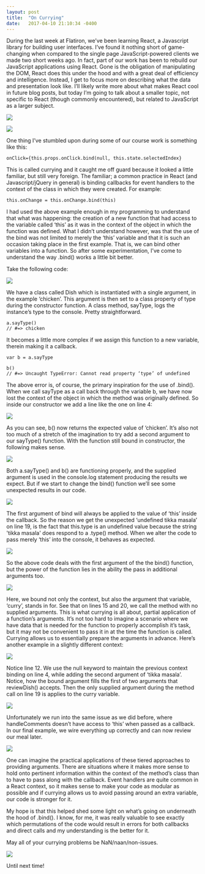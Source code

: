 ```yaml
---
layout: post
title:  "On Currying"
date:   2017-04-10 21:10:34 -0400
---
```


During the last week at Flatiron, we’ve been learning React, a Javascript library for building user interfaces. I’ve found it nothing short of game-changing when compared to the single page JavaScript-powered clients we made two short weeks ago. In fact, part of our work has been to rebuild our JavaScript applications using React. Gone is the obligation of manipulating the DOM, React does this under the hood and with a great deal of efficiency and intelligence. Instead, I get to focus more on describing what the data and presentation look like. I’ll likely write more about what makes React cool in future blog posts, but today I’m going to talk about a smaller topic, not specific to React (though commonly encountered), but related to JavaScript as a larger subject. 

![](https://media1.giphy.com/media/g8rEwOqIStrBC/giphy.gif)

![](https://media.tenor.co/images/f8ee93747713547c07f7ed2cef4a89bc/tenor.gif)

One thing I’ve stumbled upon during some of our course work is something like this:

```
onClick={this.props.onClick.bind(null, this.state.selectedIndex}
```

This is called currying and it caught me off guard because it looked a little familiar, but still very foreign. The familiar; a common practice in React (and Javascript/jQuery in general) is binding callbacks for event handlers to the context of the class in which they were created. For example:

```
this.onChange = this.onChange.bind(this)
```

I had used the above example enough in my programming to understand that what was happening: the creation of a new function that had access to the variable called ‘this’ as it was in the context of the object in which the function was defined. What I didn’t understand however, was that the use of the bind was not limited to merely the ‘this’ variable and that it is such an occasion taking place in the first example. That is, we can bind other variables into a function. So after some experimentation, I’ve come to understand the way .bind() works a little bit better. 

Take the following code:

![](http://i.imgur.com/8i30zup.png)

We have a class called Dish which is instantiated with a single argument, in the example ‘chicken’. This argument is then set to a class property of type during the constructor function. A class method, sayType, logs the instance’s type to the console. Pretty straightforward.

```
a.sayType()
// #=> chicken
```

It becomes a little more complex if we assign this function to a new variable, therein making it a callback.

```
var b = a.sayType

b()
// #=> Uncaught TypeError: Cannot read property ‘type’ of undefined
```
The above error is, of course, the primary inspiration for the use of .bind(). When we call sayType as a call back through the variable b, we have now lost the context of the object in which the method was originally defined. So inside our constructor we add a line like the one on line 4:

![](http://i.imgur.com/Kt1EarU.png)

As you can see, b() now returns the expected value of ‘chicken’. It’s also not too much of a stretch of the imagination to try add a second argument to our sayType() function. With the function still bound in constructor, the following makes sense.

![](http://i.imgur.com/E8HJIwA.png)

Both a.sayType() and b() are functioning properly, and the supplied argument is used in the console.log statement producing the results we expect. But if we start to change the bind() function we’ll see some unexpected results in our code.

![](http://i.imgur.com/h2WDyr4.png)

The first argument of bind will always be applied to the value of ‘this’ inside the callback. So the reason we get the unexpected ‘undefined tikka masala’ on line 19, is the fact that this.type is an undefined value because the string 'tikka masala' does respond to a .type() method. When we alter the code to pass merely ‘this’ into the console, it behaves as expected.

![](http://i.imgur.com/s8gpz8P.png)

So the above code deals with the first argument of the the bind() function, but the power of the function lies in the ability the pass in additional arguments too. 

![](https://i.imgur.com/0XuBOrN.png)

Here, we bound not only the context, but also the argument that variable, ‘curry’, stands in for. See that on lines 15 and 20, we call the method with no supplied arguments. This is what currying is all about, partial application of a function’s arguments. It’s not too hard to imagine a scenario where we have data that is needed for the function to properly accomplish it’s task, but it may not be convenient to pass it in at the time the function is called. Currying allows us to essentially prepare the arguments in advance. Here’s another example in a slightly different context:


![](http://i.imgur.com/lgwdZhP.png)

Notice line 12. We use the null keyword to maintain the previous context binding on line 4, while adding the second argument of ‘tikka masala’. Notice, how the bound argument fills the first of two arguments that reviewDish() accepts. Then the only supplied argument during the method call on line 19 is applies to the curry variable.

![](http://i.imgur.com/egSknq2.png)

Unfortunately we run into the same issue as we did before, where handleComments doesn’t have access to ‘this’ when passed as a callback. In our final example, we wire everything up correctly and can now review our meal later.

![](https://i.imgur.com/7o1WUyM.png)

One can imagine the practical applications of these tiered approaches to providing arguments. There are situations where it makes more sense to hold onto pertinent information within the context of the method’s class than to have to pass along with the callback. Event handlers are quite common in a React context, so it makes sense to make your code as modular as possible and if currying allows us to avoid passing around an extra variable, our code is stronger for it. 

My hope is that this helped shed some light on what’s going on underneath the hood of .bind(). I know, for me, it was really valuable to see exactly which permutations of the code would result in errors for both callbacks and direct calls and my understanding is the better for it. 

May all of your currying problems be NaN/naan/non-issues.

![](http://cdn.smosh.com/sites/default/files/2015/12/dad-jokes-star-trek.gif)

Until next time!

